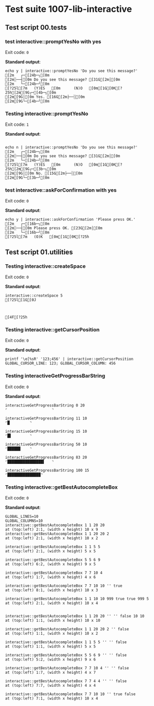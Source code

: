 # Test suite 1007-lib-interactive

## Test script 00.tests

### test interactive::promptYesNo with yes

Exit code: `0`

**Standard output**:

```text
echo y | interactive::promptYesNo 'Do you see this message?'
[2m   ┌─[24b─┐[0m
[2m░──┤[0m Do you see this message? [31G[2m│[0m
[2m   └─[24b─┘[0m
[?25l[7m   (Y)ES   [0m      (N)O   [0m[1G[0K[?25h[2m[9G┌─[4b─┐[0m
[2m[9G│[0m Yes. [16G[2m├──░[0m
[2m[9G└─[4b─┘[0m
```

### Testing interactive::promptYesNo

Exit code: `1`

**Standard output**:

```text

echo n | interactive::promptYesNo 'Do you see this message?'
[2m   ┌─[24b─┐[0m
[2m░──┤[0m Do you see this message? [31G[2m│[0m
[2m   └─[24b─┘[0m
[?25l[7m   (Y)ES   [0m      (N)O   [0m[1G[0K[?25h[2m[9G┌─[3b─┐[0m
[2m[9G│[0m No. [15G[2m├──░[0m
[2m[9G└─[3b─┘[0m
```

### test interactive::askForConfirmation with yes

Exit code: `0`

**Standard output**:

```text
echo y | interactive::askForConfirmation 'Please press OK.'
[2m   ┌─[16b─┐[0m
[2m░──┤[0m Please press OK. [23G[2m│[0m
[2m   └─[16b─┘[0m
[?25l[7m   (O)K   [0m[1G[0K[?25h
```

## Test script 01.utilities

### Testing interactive::createSpace

Exit code: `0`

**Standard output**:

```text
interactive::createSpace 5
[?25l[1G[0J



[4F[?25h
```

### Testing interactive::getCursorPosition

Exit code: `0`

**Standard output**:

```text
printf '\e[%sR' '123;456' | interactive::getCursorPosition
GLOBAL_CURSOR_LINE: 123; GLOBAL_CURSOR_COLUMN: 456
```

### Testing interactiveGetProgressBarString

Exit code: `0`

**Standard output**:

```text
interactiveGetProgressBarString 0 20
⌜                    ⌝

interactiveGetProgressBarString 11 10
⌜█         ⌝

interactiveGetProgressBarString 15 10
⌜█▌        ⌝

interactiveGetProgressBarString 50 10
⌜█████▉    ⌝

interactiveGetProgressBarString 83 20
⌜████████████████▌   ⌝

interactiveGetProgressBarString 100 15
⌜███████████████⌝
```

### Testing interactive::getBestAutocompleteBox

Exit code: `0`

**Standard output**:

```text
GLOBAL_LINES=10
GLOBAL_COLUMNS=10
interactive::getBestAutocompleteBox 1 1 20 20
at (top:left) 2:1, (width x height) 10 x 9
interactive::getBestAutocompleteBox 1 1 20 20 2
at (top:left) 2:1, (width x height) 10 x 2

interactive::getBestAutocompleteBox 1 1 5 5
at (top:left) 2:1, (width x height) 5 x 5

interactive::getBestAutocompleteBox 5 5 6 9
at (top:left) 6:2, (width x height) 9 x 5

interactive::getBestAutocompleteBox 7 7 10 4
at (top:left) 1:7, (width x height) 4 x 6

interactive::getBestAutocompleteBox 7 7 10 10 '' true
at (top:left) 8:1, (width x height) 10 x 3

interactive::getBestAutocompleteBox 1 1 10 10 999 true true 999 5
at (top:left) 2:1, (width x height) 10 x 4


interactive::getBestAutocompleteBox 1 1 20 20 '' '' false 10 10
at (top:left) 1:1, (width x height) 10 x 10

interactive::getBestAutocompleteBox 1 1 20 20 2 '' false
at (top:left) 1:1, (width x height) 10 x 2

interactive::getBestAutocompleteBox 1 1 5 5 '' '' false
at (top:left) 1:1, (width x height) 5 x 5

interactive::getBestAutocompleteBox 5 5 6 9 '' '' false
at (top:left) 5:2, (width x height) 9 x 6

interactive::getBestAutocompleteBox 7 7 10 4 '' '' false
at (top:left) 1:7, (width x height) 4 x 7

interactive::getBestAutocompleteBox 7 7 4 4 '' '' false
at (top:left) 7:7, (width x height) 4 x 4

interactive::getBestAutocompleteBox 7 7 10 10 '' true false
at (top:left) 7:1, (width x height) 10 x 4
```

